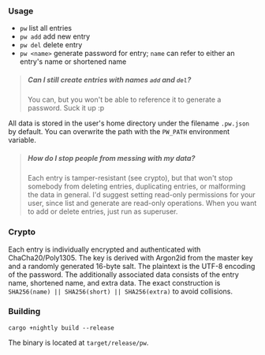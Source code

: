 ### Usage
* `pw` list all entries
* `pw add` add new entry
* `pw del` delete entry
* `pw <name>` generate password for entry; `name` can refer to either an entry's name or shortened name

> ##### Can I still create entries with names `add` and `del`?
> You can, but you won't be able to reference it to generate a password. Suck it up :p

All data is stored in the user's home directory under the filename `.pw.json` by default. You can overwrite the path with the `PW_PATH` environment variable.

> ##### How do I stop people from messing with my data?
> Each entry is tamper-resistant (see crypto), but that won't stop somebody from deleting entries, duplicating entries, or malforming the data in general. I'd suggest setting read-only permissions for your user, since list and generate are read-only operations. When you want to add or delete entries, just run as superuser.

### Crypto
Each entry is individually encrypted and authenticated with ChaCha20/Poly1305. The key is derived with Argon2id from the master key and a randomly generated 16-byte salt. The plaintext is the UTF-8 encoding of the password. The additionally associated data consists of the entry name, shortened name, and extra data. The exact construction is `SHA256(name) || SHA256(short) || SHA256(extra)` to avoid collisions.

### Building
```
cargo +nightly build --release
```
The binary is located at `target/release/pw`.
